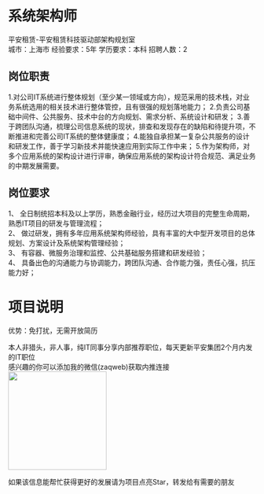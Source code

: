 # 系统架构师
平安租赁-平安租赁科技驱动部架构规划室  
城市：上海市 经验要求：5年 学历要求：本科  招聘人数：2

## 岗位职责
1.对公司IT系统进行整体规划（至少某一领域或方向），规范采用的技术栈，对业务系统选用的相关技术进行整体管控，且有很强的规划落地能力；
 2.负责公司基础中间件、公共服务、技术中台的方向规划、需求分析、系统设计和研发；
 3.善于跨团队沟通，梳理公司信息系统的现状，排查和发现存在的缺陷和待提升项，不断推进和完善公司IT系统的整体健康度；
 4.能独自承担某一复杂公共服务的设计和研发工作，善于学习新技术并能快速应用到实际工作中来；
 5.作为架构师，对多个应用系统的架构设计进行评审，确保应用系统的架构设计符合规范、满足业务的中期发展需要。

## 岗位要求
1、 全日制统招本科及以上学历，熟悉金融行业，经历过大项目的完整生命周期，熟悉IT项目的研发与管理流程；			
 2、 做过研发，拥有多年应用系统架构师经验，具有丰富的大中型开发项目的总体规划、方案设计及系统架构管理经验；			
 3、 有容器、微服务治理和监控、公共基础服务搭建和研发经验；			
 4、 具备出色的沟通能力与协调能力，跨团队沟通、合作能力强，责任心强，抗压能力好；

# 项目说明

优势：免打扰，无需开放简历

本人非猎头，非人事，纯IT同事分享内部推荐职位，每天更新平安集团2个月内发的IT职位  
感兴趣的你可以添加我的微信(zaqweb)获取内推连接  
<img src="https://github.com/zaqweb/PA-IT-JOBS/blob/master/WechatICode.jpeg"  height="200" width="200">

如果该信息能帮忙获得更好的发展请为项目点亮Star，转发给有需要的朋友




